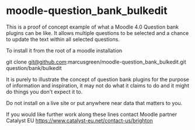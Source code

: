 # moodle-question_bank_bulkedit
This is a proof of concept example of what a Moodle 4.0 Question bank plugins can be like.
It allows multiple questions to be selected and a chance to update the text within all selected questions.

To install it from the root of a moodle installation

 git clone git@github.com:marcusgreen/moodle-question_bank_bulkedit.git question/bank/bulkedit

It is purely to illustrate the concept of question bank plugins for the purpose of information and inspiration, it may not do what it claims to do and it might do things you don't expect it to.

Do not install on a live site or put anywhere near data that matters to you.

If you would like further work along these lines contact Moodle partner Catalyst EU
https://www.catalyst-eu.net/contact-us/brighton
